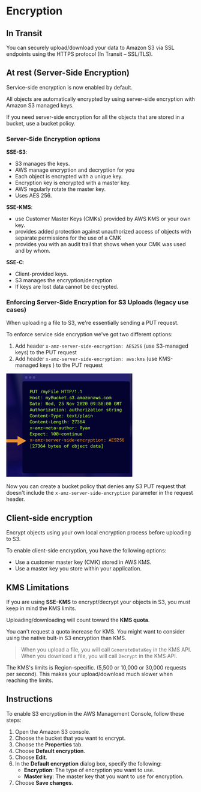 # Encryption

## In Transit

You can securely upload/download your data to Amazon S3 via SSL endpoints using the HTTPS protocol (In Transit – SSL/TLS).


## At rest (Server-Side Encryption)

Service-side encryption is now enabled by default.

All objects are automatically encrypted by using server-side encryption with Amazon S3 managed keys.

If you need server-side encryption for all the objects that are stored in a bucket, use a bucket policy.


### Server-Side Encryption options

**SSE-S3**:
- S3 manages the keys.
- AWS manage encryption and decryption for you
- Each object is encrypted with a unique key.
- Encryption key is encrypted with a master key.
- AWS regularly rotate the master key.
- Uses AES 256.

**SSE-KMS**:
- use Customer Master Keys (CMKs) provided by AWS KMS or your own key.
- provides added protection against unauthorized access of objects with separate permissions for the use of a CMK
- provides you with an audit trail that shows when your CMK was used and by whom.

**SSE-C**:
- Client-provided keys.
- S3 manages the encryption/decryption
- If keys are lost data cannot be decrypted.


### Enforcing Server-Side Encryption for S3 Uploads (legacy use cases)

When uploading a file to S3, we're essentially sending a PUT request.

To enforce service side encryption we've got two different options:
1. Add header `x-amz-server-side-encryption: AES256` (use S3-managed keys) to the PUT request
2. Add header `x-amz-server-side-encryption: aws:kms` (use KMS-managed keys ) to the PUT request

![](./images/enc-param.png)

Now you can create a bucket policy that denies any S3 PUT request that doesn't include the `x-amz-server-side-encryption` parameter in the request header.


## Client-side encryption

Encrypt objects using your own local encryption process before uploading to S3.

To enable client-side encryption, you have the following options:
- Use a customer master key (CMK) stored in AWS KMS.
- Use a master key you store within your application.


## KMS Limitations

If you are using **SSE-KMS** to encrypt/decrypt your objects in S3, you must keep in mind the KMS limits.

Uploading/downloading will count toward the **KMS quota**.

You can't request a quota increase for KMS. You might want to consider using the native bult-in S3 encryption than KMS.

> When you upload a file, you will call `GenerateDataKey` in the KMS API. When you download a file, you will call `Decrypt` in the KMS API.

The KMS's limits is Region-specific. (5,500 or 10,000 or 30,000 requests per second). This makes your upload/download much slower when reaching the limits.


## Instructions

To enable S3 encryption in the AWS Management Console, follow these steps:

1. Open the Amazon S3 console.
2. Choose the bucket that you want to encrypt.
3. Choose the **Properties** tab.
4. Choose **Default encryption**.
5. Choose **Edit**.
6. In the **Default encryption** dialog box, specify the following:
    - **Encryption**: The type of encryption you want to use.
    - **Master key**: The master key that you want to use for encryption.
7. Choose **Save changes**.
